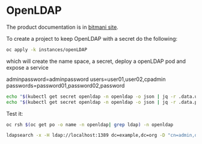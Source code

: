 # OpenLDAP

The product documentation is in [bitmani site](https://docs.bitnami.com/tutorials/create-openldap-server-kubernetes/).

To create a project to keep OpenLDAP with a secret do the following:

```sh
oc apply -k instances/openLDAP
```

which will create the name space, a secret, deploy a openLDAP pod and expose a service

adminpassword=adminpassword 
users=user01,user02,cpadmin 
passwords=password01,password02,password
  
```sh
echo "$(kubectl get secret openldap -n openldap -o json | jq -r .data.users | base64 --decode)"
echo "$(kubectl get secret openldap -n openldap -o json | jq -r .data.passwords | base64 --decode)"
```

Test it:

  ```sh
  oc rsh $(oc get po -o name -n openldap| grep ldap) -n openldap

  ldapsearch -x -H ldap://localhost:1389 dc=example,dc=org -D "cn=admin,dc=example,dc=org" -w adminpassword
  ```